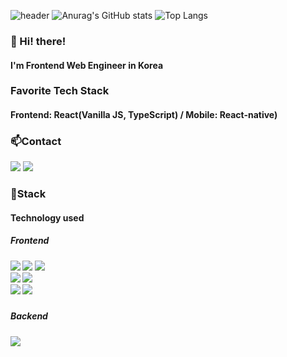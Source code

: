 ![header](https://capsule-render.vercel.app/api?type=waving&color=gradient&height=200&text=Baesee&fontAlign=70&fontAlignY=40&animation=twinkling)
![Anurag's GitHub stats](https://github-readme-stats.vercel.app/api?username=baesee0806&show_icons=true&theme=radical)
![Top Langs](https://github-readme-stats.vercel.app/api/top-langs/?username=baesee0806&hide=python&theme=tokyonight)

<h3>👋 Hi! there!</h3>
<h4>I'm Frontend Web Engineer in Korea</h4>
<h3>Favorite Tech Stack</h3>
<h4>Frontend: React(Vanilla JS, TypeScript) / Mobile: React-native)</h4>

<h3>📫Contact</h3>
<p>
  <a href="https://velog.io/@baesee0806" target="_blank"><img src="https://img.shields.io/badge/Blog-DD0B78?style=flat-square&logo=Storyblok&logoColor=white"/></a>
  <a href="mailto:baesee@kakao.com" target="_blank"><img src="https://img.shields.io/badge/dorxm999@gmail.com-EA4335?style=flat-square&logo=Gmail&logoColor=white"/></a>
</p>


<h3>📌Stack</h3>
<h4>Technology used<h4>

<h5>Frontend<h5>
  <div>
  <img src="https://img.shields.io/badge/HTML5-e74c3c?style=flat-square&logo=HTML5&logoColor=white"></img>
  <img src="https://img.shields.io/badge/CSS3-0A84FF?style=flat-square&logo=CSS3&logoColor=white"></img>
  <img src="https://img.shields.io/badge/styled%2Dcomponents-DB7093?style=flat-square&logo=styled%2Dcomponents&logoColor=white"/></a>
<br><img src="https://img.shields.io/badge/JavaScript-FFCD11?style=flat-square&logo=JavaScript&logoColor=white"></img>
  <img src="https://img.shields.io/badge/TypeScript-3178C6?style=flat-square&logo=TypeScript&logoColor=white"/>
<br>
<img src="https://img.shields.io/badge/React-00BCF6?style=flat-square&logo=React&logoColor=white"></img>
<img src="https://img.shields.io/badge/Redux-764ABC?style=flat-square&logo=Redux&logoColor=white"/>&nbsp 
</div>
<h5>Backend<h5/>
<div>
  <img src="https://img.shields.io/badge/firebase-FFCA28?style=flat-square&logo=Firebase&logoColor=white">
</div>
